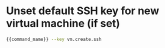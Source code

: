 # Unset default SSH key for new virtual machine (if set)

```bash
{{command_name}} --key vm.create.ssh
```